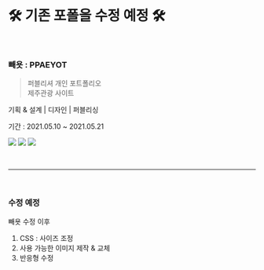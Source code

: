
<br>
  
  # 🛠  기존 포폴을 수정 예정  🛠
  
<br>



### 빼욧 : PPAEYOT
> 퍼블리셔 개인 포트폴리오<br>
> 제주관광 사이트
<p>기획 & 설계 | 디자인 | 퍼블리싱</p>
<p>기간 : 2021.05.10 ~ 2021.05.21</p>
<p>
  <img src="https://img.shields.io/badge/html5-E34F26?style=for-the-badge&logo=html5&logoColor=white">
  <img src="https://img.shields.io/badge/css-1572B6?style=for-the-badge&logo=css3&logoColor=white">
  <img src="https://img.shields.io/badge/jQuery-0769AD?style=for-the-badge&logo=jQuery&logoColor=white">
</p>
<br>

----------------------

<br>

### 수정 예정
빼욧 수정 이후
<br>
1. CSS : 사이즈 조정
2. 사용 가능한 이미지 제작 & 교체
3. 반응형 수정
<br>

